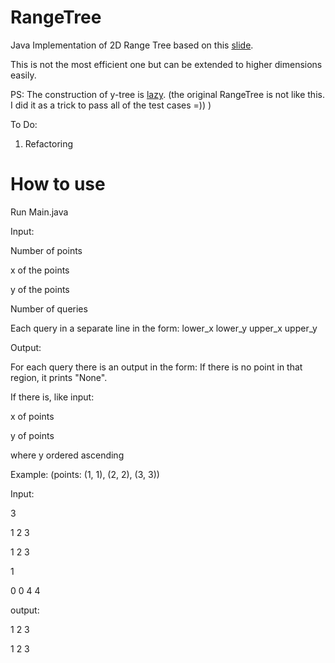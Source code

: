 # RangeTree
Java Implementation of 2D Range Tree based on this [slide](https://github.com/DanialDMQ/RangeTree/blob/main/slides5b.pdf).

This is not the most efficient one but can be extended to higher dimensions easily.

PS: The construction of y-tree is [lazy](https://en.wikipedia.org/wiki/Lazy_evaluation). (the original RangeTree is not like this. I did it as a trick to pass all of the test cases =)) ) 

To Do:
1. Refactoring

# How to use

Run Main.java

Input:

Number of points

x of the points

y of the points

Number of queries

Each query in a separate line in the form: lower_x lower_y upper_x upper_y



Output:

For each query there is an output in the form: If there is no point in that region, it prints "None".

If there is, like input: 

x of points

y of points

where y ordered ascending



Example: (points: (1, 1), (2, 2), (3, 3))

Input:

3

1 2 3

1 2 3

1

0 0 4 4

output:

1 2 3

1 2 3
